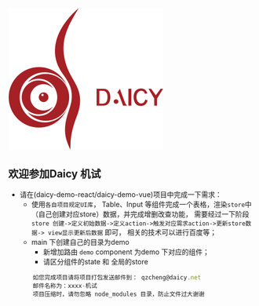 ![mahua](daicy.png)
## 欢迎参加Daicy 机试
 * 请在(daicy-demo-react/daicy-demo-vue)项目中完成一下需求：
     *  使用`各自项目规定UI库`， Table、Input 等组件完成一个表格，渲染`store`中（自己创建对应store）数据，并完成增删改查功能，
        需要经过一下阶段 
        `store 创建->定义初始数据->定义action->触发对应需求action->更新store数据-> view显示更新后数据`
        即可，
        相关的技术可以进行百度等；
     * main 下创建自己的目录为demo
        * 新增加路由  `demo` component 为demo 下对应的组件；
        * 请区分组件的state 和 全局的store
        
 ```javascript
        如您完成项目请将项目打包发送邮件到： qzcheng@daicy.net
        邮件名称为：xxxx-机试 
        项目压缩时，请勿忽略 node_modules 目录，防止文件过大谢谢
 ```
